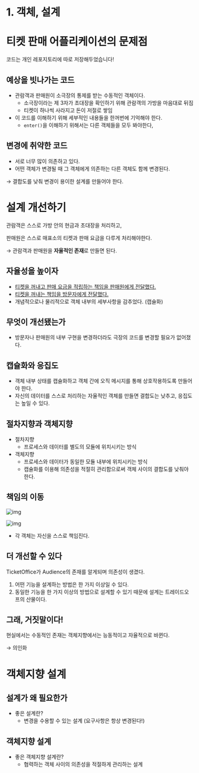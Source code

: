 # 1. 객체, 설계

# 티켓 판매 어플리케이션의 문제점

코드는 개인 레포지토리에 따로 저장해두었습니다!

## 예상을 빗나가는 코드

- 관람객과 판매원이 소극장의 통제를 받는 수동적인 객체이다.
    - 소극장이라는 제 3자가 초대장을 확인하기 위해 관람객의 가방을 마음대로 뒤짐
    - 티켓이 하나씩 사라지고 돈이 저절로 쌓임
- 이 코드를 이해하기 위해 세부적인 내용들을 한꺼번에 기억해야 한다.
    - `enter()`을 이해하기 위해서는 다른 객체들을 모두 봐야한다,

## 변경에 취약한 코드

- 서로 너무 많이 의존하고 있다.
- 어떤 객체가 변경될 때 그 객체에게 의존하는 다른 객체도 함께 변경된다.

→ 결합도를 낮춰 변경이 용이한 설계를 만들어야 한다.

# 설계 개선하기

관람객은 스스로 가방 안의 현금과 초대장을 처리하고,

판매원은 스스로 매표소의 티켓과 판매 요금을 다루게 처리해야한다.

→ 관람객과 판매원을 **자율적인 존재**로 만들면 된다.

## 자율성을 높이자

- [티켓을 꺼내고 판매 요금을 적립하는 책임을 판매원에게 전달했다.](https://github.com/shinsunyoung/my-study-room/commit/192c1d8933ff9e3a17605590a8916885712b13af)
- [티켓을 꺼내는 책임을 방문자에게 전달했다.](https://github.com/shinsunyoung/my-study-room/commit/e1dc8a4830c8cb2555d1f42534d339d14091dd83)
- 개념적으로나 물리적으로 객체 내부의 세부사항을 감추었다. (캡슐화)

## 무엇이 개선됐는가

- 방문자나 판매원의 내부 구현을 변경하더라도 극장의 코드를 변경할 필요가 없어졌다.

## 캡슐화와 응집도

- 객체 내부 상태를 캡슐화하고 객체 간에 오직 메시지를 통해 상호작용하도록 만들어야 한다.
- 자신의 데이터를 스스로 처리하는 자율적인 객체를 만들면 결합도는 낮추고, 응집도는 높일 수 있다.

## 절차지향과 객체지향

- 절차지향
    - 프로세스와 데이터를 별도의 모듈에 위치시키는 방식
- 객체지향
    - 프로세스와 데이터가 동일한 모듈 내부에 위치시키는 방식
    - 캡슐화를 이용해 의존성을 적절히 관리함으로써 객체 사이의 결합도를 낮춰야 한다.

## 책임의 이동

![img](https://blog.kakaocdn.net/dn/d2K76u/btqFgxSptJz/zAkkrkt7LNuc8ok9kLIKo0/img.jpg)

![img](https://blog.kakaocdn.net/dn/c9WRy0/btqFhKQMWxg/5qWmckODlZkVch8xeiICCk/img.jpg)

- 각 객체는 자신을 스스로 책임진다.

## 더 개선할 수 있다

TicketOffice가 Audience의 존재를 알게되며 의존성이 생겼다.

1. 어떤 기능을 설계하는 방법은 한 가지 이상일 수 있다.
2. 동일한 기능을 한 가지 이상의 방법으로 설계할 수 있기 때문에 설계는 트레이드오프의 산물이다.

## 그래, 거짓말이다!

현실에서는 수동적인 존재는 객체지향에서는 능동적이고 자율적으로 바뀐다.

→ 의인화

# 객체지향 설계

## 설계가 왜 필요한가

- 좋은 설계란?
    - 변경을 수용할 수 있는 설계 (요구사항은 항상 변경된다!)

## 객체지향 설계

- 좋은 객체지향 설계란?
    - 협력하는 객체 사이의 의존성을 적절하게 관리하는 설계